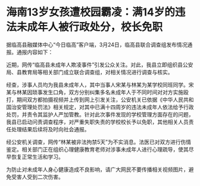 # 海南13岁女孩遭校园霸凌：满14岁的违法未成年人被行政处分，校长免职

据临高县融媒体中心“今日临高”客户端，3月24日，临高县联合调查组发布情况通报。通报内容如下：

近期，网传“临高县未成年人欺凌事件”引发公众关注。对此，我县立即组织县公安局、县教育局等相关部门成立联合调查组，对相关情况进行调查与核实。

经查，涉事人员均为我县未成年人，其中当事人宋某与林某为某学校同班同学。宋某与林某因琐事发生口角，双方分别纠集多名未成年人于不同时间对对方实施殴打，期间双方都拍摄视频并上传到网上引发关注，公安机关已依据《中华人民共和国治安管理处罚法》相关规定，对其中已满十四周岁的违法未成年人依法给予行政处罚，并责令其监护人严加管教。针对此次事件发现的学校管理方面存在的问题，我县已启动问责调查程序，对严重失职失责的学校校长予以免职，其他相关人员责任处理结果后续将及时向社会通报。

经公安机关调查，网传“林某被非法拘禁5天”为不实消息。法医已对双方进行伤情鉴定。相关部门正在组织心理健康教育老师对涉事未成年人进行心理疏导，使其尽早恢复正常生活和学习。

为防止对未成年人身心健康造成不良影响，请广大网民不要传播相关视频图片，避免受害人受到二次伤害。

